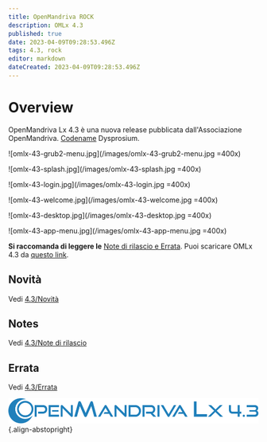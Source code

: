```yaml
---
title: OpenMandriva ROCK
description: OMLx 4.3
published: true
date: 2023-04-09T09:28:53.496Z
tags: 4.3, rock
editor: markdown
dateCreated: 2023-04-09T09:28:53.496Z
---
```


# Overview
OpenMandriva Lx 4.3 è una nuova release pubblicata dall'Associazione OpenMandriva. [Codename](/releases/codename) Dysprosium.
<br>

![omlx-43-grub2-menu.jpg](/images/omlx-43-grub2-menu.jpg =400x)

![omlx-43-splash.jpg](/images/omlx-43-splash.jpg =400x)

![omlx-43-login.jpg](/images/omlx-43-login.jpg =400x)

![omlx-43-welcome.jpg](/images/omlx-43-welcome.jpg =400x)

![omlx-43-desktop.jpg](/images/omlx-43-desktop.jpg =400x)

![omlx-43-app-menu.jpg](/images/omlx-43-app-menu.jpg =400x)

**Si raccomanda di leggere le** [Note di rilascio e Errata](/en/releases/current).
Puoi scaricare OMLx 4.3 da [questo link](https://sourceforge.net/projects/openmandriva/files/release/4.3/).

## Novità
Vedi [4.3/Novità](/en/releases/omlx43/new)

## Notes
Vedi [4.3/Note di rilascio](/en/releases/omlx43/notes)

## Errata
Vedi [4.3/Errata](/en/releases/omlx43/errata)

![header-tr-omlx43.svg](/assets/header-tr-omlx43.svg){.align-abstopright}